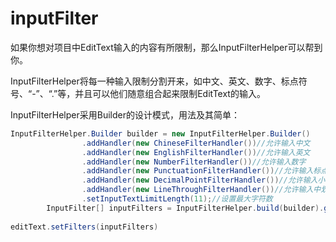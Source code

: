 # inputFilter
如果你想对项目中EditText输入的内容有所限制，那么InputFilterHelper可以帮到你。  

InputFilterHelper将每一种输入限制分割开来，如中文、英文、数字、标点符号、“-”、“.”等，并且可以他们随意组合起来限制EditText的输入。

InputFilterHelper采用Builder的设计模式，用法及其简单：  

```java
InputFilterHelper.Builder builder = new InputFilterHelper.Builder()
                .addHandler(new ChineseFilterHandler())//允许输入中文
                .addHandler(new EnglishFilterHandler())//允许输入英文
                .addHandler(new NumberFilterHandler())//允许输入数字
                .addHandler(new PunctuationFilterHandler())//允许输入标点符号
                .addHandler(new DecimalPointFilterHandler())//允许输入小数点"."
                .addHandler(new LineThroughFilterHandler())//允许输入中划线"-"
                .setInputTextLimitLength(11);//设置最大字符数
        InputFilter[] inputFilters = InputFilterHelper.build(builder).genFilters();
       
editText.setFilters(inputFilters)
```